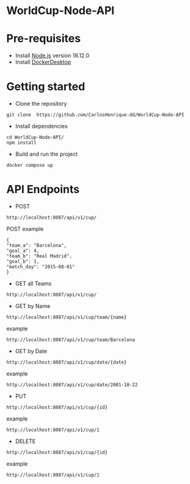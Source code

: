 # WorldCup-Node-API

# Pre-requisites
- Install [Node.js](https://nodejs.org/en/) version 18.12.0
- Install [DockerDesktop](https://www.docker.com/products/docker-desktop/)

# Getting started
- Clone the repository
```
git clone  https://github.com/CarlosHenrique-dd/WorldCup-Node-API
```
- Install dependencies
```
cd WorldCup-Node-API/
npm install
```
- Build and run the project
```
docker compose up
```

# API Endpoints

- POST
```
http://localhost:8087/api/v1/cup/
```
POST example
```
{
"team_a": "Barcelona",
"goal_a": 4,
"team_b": "Real Madrid",
"goal_b": 1,
"match_day": "2015-08-01"
}
```
- GET all Teams
```
http://localhost:8087/api/v1/cup/
```
- GET by Name
```
http://localhost:8087/api/v1/cup/team/{name}
```
example
```
http://localhost:8087/api/v1/cup/team/Barcelona
```
- GET by Date
```
http://localhost:8087/api/v1/cup/date/{date}
```
example
```
http://localhost:8087/api/v1/cup/date/2001-10-22
```
- PUT 
```
http://localhost:8087/api/v1/cup/{id}
```
example
```
http://localhost:8087/api/v1/cup/1
```
- DELETE
```
http://localhost:8087/api/v1/cup/{id}
```
example
```
http://localhost:8087/api/v1/cup/1
```
